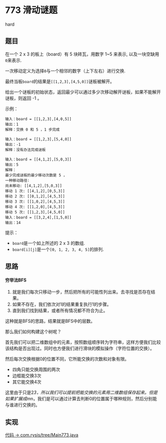 # 773 滑动谜题

hard

## 题目

在一个 2 x 3 的板上（board）有 5 块砖瓦，用数字 1~5 来表示, 以及一块空缺用`0`来表示.

一次移动定义为选择`0`与一个相邻的数字（上下左右）进行交换.

最终当板`board`的结果是`[[1,2,3],[4,5,0]]`谜板被解开。

给出一个谜板的初始状态，返回最少可以通过多少次移动解开谜板，如果不能解开谜板，则返回 -1 。

示例：
```
输入：board = [[1,2,3],[4,0,5]]
输出：1
解释：交换 0 和 5 ，1 步完成

输入：board = [[1,2,3],[5,4,0]]
输出：-1
解释：没有办法完成谜板

输入：board = [[4,1,2],[5,0,3]]
输出：5
解释：
最少完成谜板的最少移动次数是 5 ，
一种移动路径:
尚未移动: [[4,1,2],[5,0,3]]
移动 1 次: [[4,1,2],[0,5,3]]
移动 2 次: [[0,1,2],[4,5,3]]
移动 3 次: [[1,0,2],[4,5,3]]
移动 4 次: [[1,2,0],[4,5,3]]
移动 5 次: [[1,2,3],[4,5,0]]
输入：board = [[3,2,4],[1,5,0]]
输出：14
```

提示：

- `board`是一个如上所述的 2 x 3 的数组.
- `board[i][j]`是一个`[0, 1, 2, 3, 4, 5]`的排列.

## 思路

#### 穷举法BFS

1. 就是我们每次只移动一步，然后把所有的可能性列出来。去寻找是否存在结果。
2. 如果不存在，我们依次对1的结果重复执行1的步骤。
3. 直到我们找到结果，或者所有情况都不符合为止。

这种就是BFS的思路，结果就是BFS中的层数。

那么我们如何构建这个树呢？

首先我们可以把二维数组中的元素，按照数组顺序转为字符串，这样方便我们比较该结构是否出现过。同时也方便我们进行滑块的模拟操作（字符位置的交换）。

然后每次交换根据0的位置不同，它所能交换的次数和对象有限。
- 四角只能交换周围的两次
- 边框能交换3次
- 其它能交换4次

这里由于只是2*3，所以我们可以提前把能交换的元素用二维数组保存起来。但是如果扩展成m*n，我们是可以通过计算去判断0的位置属于哪种规则，然后分别能与谁进行交换的。



## 实现

[代码 -> com.rysis/tree/Main773.java](../../src/com/rysis/tree/Main773.java)